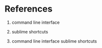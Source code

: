 # References

1. command line interface

1. sublime shortcuts

1. command line interface sublime shortcuts

